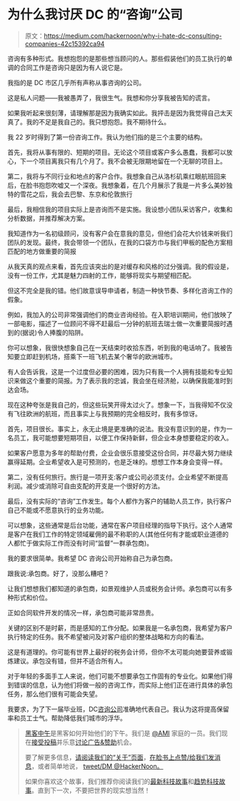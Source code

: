 # 为什么我讨厌 DC 的“咨询”公司

> 原文：<https://medium.com/hackernoon/why-i-hate-dc-consulting-companies-42c15392ca94>

咨询有多种形式。我想抱怨的是那些想当顾问的人。那些假装他们的员工执行的单调的合同工作是咨询只是因为有人说它是。

我指的是 DC 市区几乎所有声称从事咨询的公司。

这是私人问题——我被愚弄了，我很生气。我想和你分享我被告知的谎言。

如果我听起来很刻薄，请理解那是因为我确实如此。我抨击是因为我觉得自己太天真了。我的不足是我自己的。我只想抱怨。我不期待什么。

我 22 岁时得到了第一份咨询工作。我认为他们指的是三个主要的结构。

首先，我将从事有限的、短期的项目。无论这个项目或客户多么愚蠢，我都可以放心，下一个项目离我只有几个月了。我不会被无限期地留在一个无聊的项目上。

第二，我将与不同行业和地点的客户合作。我想象自己从洛杉矶乘红眼航班回来后，在脸书抱怨吹嘘又一个深夜。我想象着，在几个月展示了我是一片多么美妙独特的雪花之后，我会去巴黎、东京和伦敦旅行

最后，我相信我的项目实际上是咨询而不是实施。我设想小团队采访客户，收集和分析数据，并推荐解决方案。

我知道作为一名初级顾问，没有客户会在意我的意见，但他们会花大价钱来听我们团队的发现。最终，我会带领一个团队，在我的口袋方巾与我们甲板的配色方案相匹配的地方做重要的简报

从我天真的观点来看，首先应该突出的是对缓存和风格的过分强调。我的假设是，没有一份工作，尤其是魅力四射的工作，能够将现实与期望相匹配。

但这不完全是我的错。他们故意误导申请者，制造一种快节奏、多样化咨询工作的假象。

例如，我加入的公司非常强调他们的商业咨询经验。在入职培训期间，他们放映了一部电影，描述了一位顾问不得不赶最后一分钟的航班去瑞士做一次重要简报时遇到的(据说)令人捧腹的陷阱。

你可以想象，我很快想象自己在一天结束时收拾东西，听到我的电话响了。我被告知要立即赶到机场，搭乘下一班飞机去某个奢华的欧洲城市。

有人会告诉我，这是一个过度但必要的困难，因为只有我一个人拥有技能和专业知识来做这个重要的简报。为了表示我的忠诚，我会坐在经济舱，以确保我能准时到达会场。

现在这种夸张是我自己的，但这些玩笑开得太过火了。想象一下，当我得知不仅没有飞往欧洲的航班，而且事实上与我预期的完全相反时，我有多惊讶。

首先，项目很长。事实上，永无止境是更准确的说法。我没有意识到的是，作为一名员工，我可能想要短期项目，以便工作保持新鲜，但企业本身想要稳定的收入。

如果客户愿意为多年的帮助付费，企业会很乐意接受这份合同，并尽最大努力继续赢得延期。企业希望收入是可预测的，也是乏味的。想想工作本身会变得一样。

第二，没有任何旅行。旅行是一项开支:客户或公司必须支付。企业希望不断提高利润。减少或消除可自由支配的开支是一个很好的方法。

最后，没有实际的“咨询”工作发生。每个人都作为客户的辅助人员工作，执行客户自己不能或不愿意执行的业务功能。

可以想象，这些通常是后台功能，通常在客户项目经理的指导下执行。这个人通常是客户在我们工作的特定领域雇佣的最不称职的人(其他任何有才能或职业道德的人都忙于做实际工作而没有时间“监督”一群承包商)。

我的要求很简单。我希望 DC 咨询公司开始称自己为承包商。

跟我说:承包商。好了，没那么糟吧？

让我们想想我们都知道的承包商，如景观维护人员或税务会计师。承包商可以有多种形式和价位。

正如合同软件开发的情况一样，承包商可能非常昂贵。

关键的区别不是时薪，而是感知的工作分配。如果我是一名承包商，我希望为客户执行特定的任务。我不希望被问及对客户组织的整体战略和方向的看法。

这是有道理的。你可能有世界上最好的税务会计师，但你不太可能向她要营养或锻炼建议。承包没有错，但并不适合所有人。

对于年轻的多面手工人来说，他们可能不想要承包工作固有的专业化。如果他们得到错误的信息，认为他们将做一般的咨询工作，而实际上他们正在进行具体的承包任务，那么他们很有可能会失望。

我要求，为了下一届毕业班，DC[咨询公司](https://hackernoon.com/tagged/consulting)准确地代表自己。我认为这将提高保留率和员工士气。帮助降低我们城市的浮华。

> [黑客中午](http://bit.ly/Hackernoon)是黑客如何开始他们的下午。我们是 [@AMI](http://bit.ly/atAMIatAMI) 家庭的一员。我们现在[接受投稿](http://bit.ly/hackernoonsubmission)并乐意[讨论广告&赞助](mailto:partners@amipublications.com)机会。
> 
> 要了解更多信息，[请阅读我们的“关于”页面](https://goo.gl/4ofytp)，[在脸书上点赞/给我们发消息](http://bit.ly/HackernoonFB)，或者简单地说， [tweet/DM @HackerNoon。](https://goo.gl/k7XYbx)
> 
> 如果你喜欢这个故事，我们推荐你阅读我们的[最新科技故事](http://bit.ly/hackernoonlatestt)和[趋势科技故事](https://hackernoon.com/trending)。直到下一次，不要把世界的现实想当然！